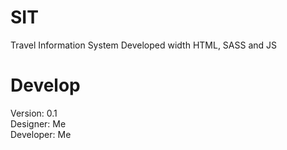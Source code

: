 # SIT

Travel Information System
Developed width HTML, SASS and JS

# Develop

Version: 0.1  
Designer: Me  
Developer: Me  
